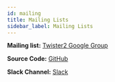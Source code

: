```yaml
---
id: mailing
title: Mailing Lists
sidebar_label: Mailing Lists
---
```


**Mailing list:** [Twister2 Google Group](mailto:twister2@googlegroups.com)

**Source Code:** [GitHub](https://github.com/DSC-SPIDAL/twister2)

**Slack Channel:** [Slack]()